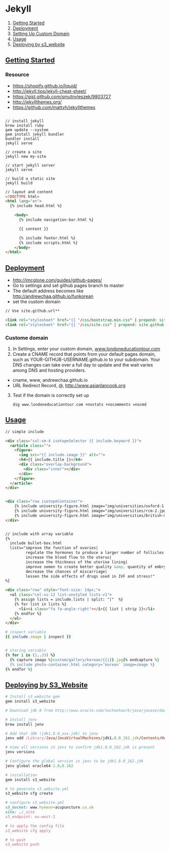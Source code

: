 # Jekyll

1. [Getting Started](#getting-started)
1. [Deployment](#deployment)
1. [Setting Up Custom Domain](#setting-up-custom-domain)
1. [Usage](#usage)
1. [Deploying by s3_website](#deploy-s3-website)




## <a href="#getting-started">Getting Started</a>

### Resource

* https://shopify.github.io/liquid/
* http://jekyll.tips/jekyll-cheat-sheet/
* https://gist.github.com/smutnyleszek/9803727
* http://jekyllthemes.org/
* https://github.com/mattvh/jekyllthemes




```

// install jekyll
brew install ruby
gem update --system
gem install jekyll bundler
bundler install
jekyll serve

// create a site
jekyll new my-site

// start jekyll server
jekyll serve

// build a static site
jekyll build
```

```html
// layout and content
<!DOCTYPE html>
<html lang="en">
  {% include head.html %}

    <body>
      {% include navigation-bar.html %}

      {{ content }}

      {% include footer.html %}
      {% include scripts.html %}
    </body>
</html>

```

## <a href="#deployment">Deployment</a>

* http://jmcglone.com/guides/github-pages/
* Go to settings and set github pages branch to master
* The default address becomes like http://andrewchaa.github.io/funkorean
* set the custom domain


```html
// Use site.github.url**

<link rel="stylesheet" href="{{ "/css/bootstrap.min.css" | prepend: site.github.url }}">
<link rel="stylesheet" href="{{ "/css/site.css" | prepend: site.github.url }}">
```

### Custome domain

1. In Settings, enter your custom domain, www.londoneducationtour.com
1. Create a CNAME record that points from your default pages domain, such as YOUR-GITHUB-USERNAME.github.io to your subdomain. Your DNS changes can take over a full day to update and the wait varies among DNS and hosting providers.

  * cname, www, andrewchaa.github.io
  * URL Redirect Record, @, http://www.asianlancook.org

3. Test if the domain is correctly set up
   
   ```
   dig www.londoneducationtour.com +nostats +nocomments =nocmd
   ```

## <a href="#usage">Usage</a>


```html
// simple include

<div class="col-sm-4 isotopeSelector {{ include.keyword }}">
  <article class="">
    <figure>
      <img src="{{ include.image }}" alt="">
      <h4>{{ include.title }}</h4>
      <div class="overlay-background">
        <div class="inner"></div>
      </div>
    </figure>
  </article>
</div>


<div class="row isotopeContainer">
    {% include university-figure.html image="img/universities/oxford-1.jpg" title="Oxford" keyword="oxford" %}
    {% include university-figure.html image="img/universities/rcm-2.jpg" title="Royal College of Music" keyword="rcm" %}
    {% include university-figure.html image="img/universities/british-museum-1.jpg" title="British museum" keyword="british-museum" %}
</div>


// include with array variable
{%
  include bullet-box.html
  lists="improve the function of ovaries|
         regulate the hormones to produce a larger number of follicles|
         increase the blood flow to the uterus|
         increase the thickness of the uterine lining|
         improve semen to create better quality &amp; quantity of embryos|
         decrease the chances of miscarriage|
         lessen the side effects of drugs used in IVF and stress!"
%}

<div class="row" style="font-size: 14px;">
  <ul class="col-xs-12 list-unstyled lists-v1">
    {% assign lists = include.lists | split: "|"  %}
    {% for list in lists %}
      <li><i class="fa fa-angle-right"></i>{{ list | strip }}</li>
    {% endfor %}
  </ul>
</div>
```

```ruby
# inspect variable
{{ include.image | inspect }}


# storing variable
{% for i in (1..33) %}
  {% capture image %}custom/gallery/korean/{{i}}.jpg{% endcapture %}
  {% include photo-container.html category='korean' image=image %}
{% endfor %}


```

## <a href="#deploy-s3-website">Deploying by S3_Website</a>

```ruby
# Install s3_website gem
gem install s3_website

# Download jdk 8 from http://www.oracle.com/technetwork/java/javase/downloads/jdk8-downloads-2133151.html and install it

# Install jenv
brew install jenv

# Add that JDK (jdk1.8.0_xxx.jdk) to jenv
jenv add /Library/Java/JavaVirtualMachines/jdk1.8.0_162.jdk/Contents/Home/

# View all versions in jenv to confirm jdk1.8.0_162.jdk is present
jenv versions

# Configure the global version in jenv to be jdk1.8.0_162.jdk
jenv global oracle64-1.8.0.162

# installation
gem install s3_website

# to generate s3_website.yml
s3_website cfg create

# configure s3_website.yml
s3_bucket: www.hyeeun-acupuncture.co.uk
site: ./_site
s3_endpoint: eu-west-2

# to apply the config file
s3_website cfg apply

# to push
s3_website push
```
